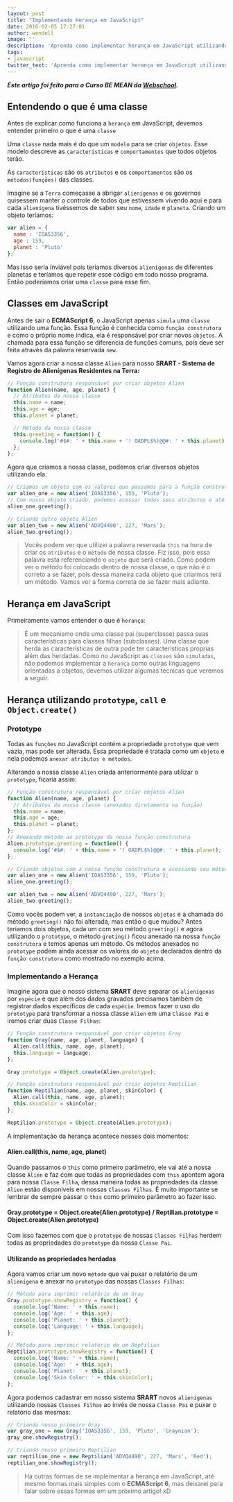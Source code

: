 ```yaml
---
layout: post
title: "Implementando Herança em JavaScript"
date: 2016-02-05 17:27:01
author: wendell
image: ''
description: 'Aprenda como implementar herança em JavaScript utilizando: prototype, call e Object.create()'
tags:
- javascript
twitter_text: 'Aprenda como implementar herança em JavaScript utilizando: prototype, call e Object.create()'
---
```


***Este artigo foi feito para o Curso BE MEAN da [Webschool](http://webschool.io).***

## Entendendo o que é uma classe

Antes de explicar como funciona a `herança` em JavaScript, devemos entender primeiro o que
é uma `classe`

Uma `classe` nada mais é do que um `modelo` para se criar `objetos`. Esse modelo descreve as
`características` e `comportamentos` que todos objetos terão.

As `características` são os `atributos` e os `comportamentos` são os `métodos(funções)` das classes.

Imagine se a `Terra` começasse a abrigar `alienígenas` e os governos quisessem manter o controle de
todos que estivessem vivendo aqui e para cada `alienígena` tivéssemos de saber seu `nome`, `idade` e `planeta`.
Criando um objeto teríamos:

```javascript
var alien = {
  name : 'IOAS3356',
  age : 159,
  planet : 'Pluto'
};
```

Mas isso seria inviável pois teríamos diversos `alienígenas` de diferentes planetas e teríamos que repetir
esse código em todo nosso programa. Então poderíamos criar uma `classe` para esse fim.

## Classes em JavaScript

Antes de sair o **ECMAScript 6**, o JavaScript apenas `simula` uma `classe` utilizando uma função. Essa função
é conhecida como `função construtora` e como o próprio nome indica, ela é responsável por criar novos `objetos`.
A chamada para essa função se diferencia de funções comuns, pois deve ser feita através da palavra reservada `new`.

Vamos agora criar a nossa classe `Alien` para nosso **SRART - Sistema de Registro de Alienígenas Residentes na Terra:**

```javascript
// Função construtura responsável por criar objetos Alien
function Alien(name, age, planet) {
  // Atributos da nossa classe
  this.name = name;
  this.age = age;
  this.planet = planet;

  // Método da nossa classe
  this.greeting = function() {
    console.log('#$#: ' + this.name + '! OADPL$%)@@#: ' + this.planet);
  };
};
```

Agora que criamos a nossa classe, podemos criar diversos objetos utilizando ela:

```javascript
// Criamos um objeto com os valores que passamos para a função construtura
var alien_one = new Alien('IOAS3356', 159, 'Pluto');
// Com nosso objeto criado, podemos acessar todos seus atributos e até mesmo fazer chamadas a seus métodos
alien_one.greeting();

// Criando outro objeto Alien
var alien_two = new Alien('ADVQ4490', 227, 'Mars');
alien_two.greeting();
```

> Vocês podem ver que utilizei a palavra reservada `this` na hora de criar os `atributos` e o `método` de
nossa classe. Fiz isso, pois essa palavra está referenciando o `objeto` que será criado. Como podem ver
o método foi colocado dentro de nossa classe, o que não é o correto a se fazer, pois dessa maneira cada
objeto que criarmos terá um método. Vamos ver a forma correta de se fazer mais adiante.

## Herança em JavaScript

Primeiramente vamos entender o que é `herança`:

> É um mecanismo onde uma classe pai (superclasse) passa suas características para classes filhas (subclasses).
Uma classe que herda as características de outra pode ter características próprias além das herdadas. Como no JavaScript as `classes` são `simuladas`, não podemos implementar a `herança` como outras linguagens
orientadas a objetos, devemos utilizar algumas técnicas que veremos a seguir.

## Herança utilizando `prototype`, `call` e `Object.create()`

### Prototype

Todas as `funções` no JavaScript contém a propriedade `prototype` que vem vazia, mas pode ser alterada. Essa
propriedade é tratada como um `objeto` e nela podemos `anexar atributos e métodos`.

Alterando a nossa classe `Alien` criada anteriormente para utilizar o `prototype`, ficaria assim:

```javascript
// Função construtura responsável por criar objetos Alien
function Alien(name, age, planet) {
  // Atributos da nossa classe (anexados diretamenta na função)
  this.name = name;
  this.age = age;
  this.planet = planet;
};
// Anexando método ao prototype da nossa função construtura
Alien.prototype.greeting = function() {
  console.log('#$#: ' + this.name + '! OADPL$%)@@#: ' + this.planet);
};

// Criando objetos com a nossa função construtura e acessando seu método
var alien_one = new Alien('IOAS3356', 159, 'Pluto');
alien_one.greeting();

var alien_two = new Alien('ADVQ4490', 227, 'Mars');
alien_two.greeting();
```

Como vocês podem ver, a `instanciação` de nossos `objetos` e a chamada do método `greeting()` não foi alterada, mas
então o que mudou? Antes teríamos dois objetos, cada um com seu método `greeting()` e agora utilizando o `prototype`,
o método `greting()` ficou anexado na nossa `função construtora` e temos apenas um método. Os métodos anexados no `prototype`
podem ainda acessar os valores do `objeto` declarados dentro da `função construtora` como mostrado no exemplo acima.

### Implementando a Herança

Imagine agora que o nosso sistema **SRART** deve separar os `alienígenas` por `espécie` e que além dos dados gravados
precisamos também de registrar dados específicos de cada `espécie`. Iremos fazer o uso do `prototype` para transformar a nossa classe
`Alien` em uma `Classe Pai` e iremos criar duas `Classe Filhas`:

```javascript
// Função construtura responsável por criar objetos Gray
function Gray(name, age, planet, language) {
  Alien.call(this, name, age, planet);
  this.language = language;
};

Gray.prototype = Object.create(Alien.prototype);

// Função construtura responsável por criar objetos Reptilian
function Reptilian(name, age, planet, skinColor) {
  Alien.call(this, name, age, planet);
  this.skinColor = skinColor;
};

Reptilian.prototype = Object.create(Alien.prototype);
```  

A implementação da herança acontece nesses dois momentos:

#### Alien.call(this, name, age, planet)

Quando passamos o `this` como primeiro parâmetro, ele vai até a nossa classe `Alien` e faz com que todas as propriedades com `this`
apontem agora para nossa `Classe Filha`, dessa maneira todas as propriedades da classe `Alien` estão disponíveis em nossas `Classes Filhas`.
É muito importante se lembrar de sempre passar o `this` como primeiro parâmetro ao fazer isso.

#### Gray.prototype = Object.create(Alien.prototype) / Reptilian.prototype = Object.create(Alien.prototype)

Com isso fazemos com que o `prototype` de nossas `Classes Filhas` herdem todas as propriedades do `prototype` da nossa `Classe Pai`.

#### Utilizando as propriedades herdadas

Agora vamos criar um novo `método` que vai puxar o relatório de um `alienígena` e anexar no `prototype` das nossas `Classes Filhas`:

```javascript
// Método para imprimir relatório de um Gray
Gray.prototype.showRegistry = function() {
  console.log('Name: ' + this.name);
  console.log('Age: ' + this.age);
  console.log('Planet: ' + this.planet);
  console.log('Language: ' + this.language);
};

// Método para imprimir relatório de um Reptilian
Reptilian.prototype.showRegistry = function() {
  console.log('Name: ' + this.name);
  console.log('Age: ' + this.age);
  console.log('Planet: ' + this.planet);
  console.log('Skin Color: ' + this.skinColor);
};
```

Agora podemos cadastrar em nosso sistema **SRART** novos `alienígenas` utilizando nossas `Classes Filhas` ao invés de nossa
`Classe Pai` e puxar o relatório das mesmas:

```javascript
// Criando nosso primeiro Gray
var gray_one = new Gray('IOAS3356', 159, 'Pluto', 'Graynian');
gray_one.showRegistry();

// Criando nosso primeiro Reptilian
var reptilian_one = new Reptilian('ADVQ4490', 227, 'Mars', 'Red');
reptilian_one.showRegistry();
```

> Há outras formas de se implementar a herança em JavaScript, até mesmo formas mais simples com o **ECMAScript 6**,
mas deixarei para falar sobre essas formas em um próximo artigo! xD
